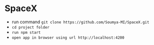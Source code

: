 # SpaceX

* run command ``git clone https://github.com/Soumya-MI/SpaceX.git``
* ``cd project folder``
* ``run npm start``
* ``open app in browser using url http://localhost:4200``

